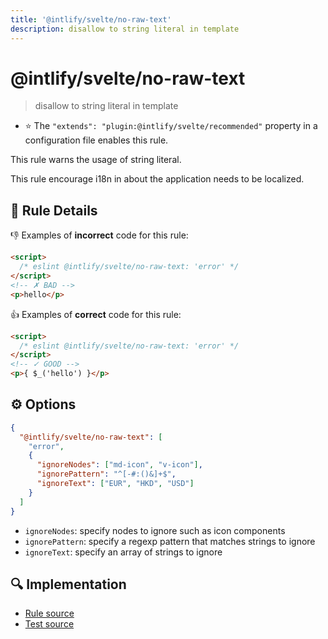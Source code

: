 ```yaml
---
title: '@intlify/svelte/no-raw-text'
description: disallow to string literal in template
---
```


# @intlify/svelte/no-raw-text

> disallow to string literal in template

- :star: The `"extends": "plugin:@intlify/svelte/recommended"` property in a configuration file enables this rule.

This rule warns the usage of string literal.

This rule encourage i18n in about the application needs to be localized.

## :book: Rule Details

:-1: Examples of **incorrect** code for this rule:

<eslint-code-block>

<!-- eslint-skip -->

```html
<script>
  /* eslint @intlify/svelte/no-raw-text: 'error' */
</script>
<!-- ✗ BAD -->
<p>hello</p>
```

</eslint-code-block>

:+1: Examples of **correct** code for this rule:

<eslint-code-block>

<!-- eslint-skip -->

```html
<script>
  /* eslint @intlify/svelte/no-raw-text: 'error' */
</script>
<!-- ✓ GOOD -->
<p>{ $_('hello') }</p>
```

</eslint-code-block>

## :gear: Options

```json
{
  "@intlify/svelte/no-raw-text": [
    "error",
    {
      "ignoreNodes": ["md-icon", "v-icon"],
      "ignorePattern": "^[-#:()&]+$",
      "ignoreText": ["EUR", "HKD", "USD"]
    }
  ]
}
```

- `ignoreNodes`: specify nodes to ignore such as icon components
- `ignorePattern`: specify a regexp pattern that matches strings to ignore
- `ignoreText`: specify an array of strings to ignore

## :mag: Implementation

- [Rule source](https://github.com/intlify/eslint-plugin-svelte/blob/main/lib/rules/no-raw-text.ts)
- [Test source](https://github.com/intlify/eslint-plugin-svelte/tree/main/tests/lib/rules/no-raw-text.ts)
